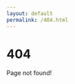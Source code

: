 ```yaml
---
layout: default
permalink: /404.html
---
```


# 404
Page not found!
<script>
	var oldurl = window.location.href;
	var newurl = oldurl.toLowerCase();
	window.location.replace(newurl);
</script>